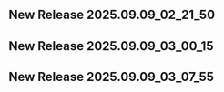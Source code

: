 ## New Release 2025.09.09_02_21_50
## New Release 2025.09.09_03_00_15
## New Release 2025.09.09_03_07_55
